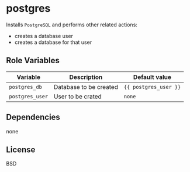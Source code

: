 postgres
========
Installs `PostgreSQL` and performs other related actions:
- creates a database user
- creates a database for that user

Role Variables
--------------
| Variable | Description | Default value |
|----------|-------------|---------------|
|`postgres_db`| Database to be created | `{{ postgres_user }}` |
|`postgres_user` | User to be crated | `none` |

Dependencies
------------
none

License
-------
BSD
